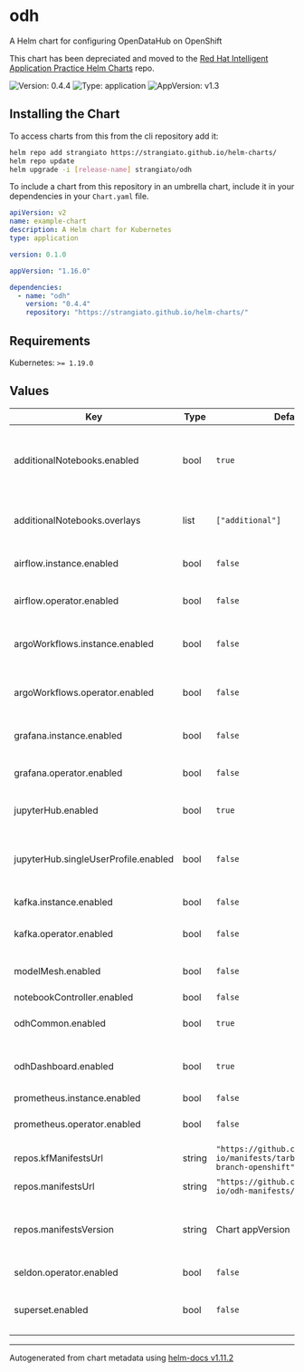 # odh

A Helm chart for configuring OpenDataHub on OpenShift

This chart has been depreciated and moved to the [Red Hat Intelligent Application Practice Helm Charts](https://github.com/rh-intelligent-application-practice/helm-charts/tree/main/charts/odh) repo.

![Version: 0.4.4](https://img.shields.io/badge/Version-0.4.4-informational?style=flat-square) ![Type: application](https://img.shields.io/badge/Type-application-informational?style=flat-square) ![AppVersion: v1.3](https://img.shields.io/badge/AppVersion-v1.3-informational?style=flat-square)

## Installing the Chart

To access charts from this from the cli repository add it:

```sh
helm repo add strangiato https://strangiato.github.io/helm-charts/
helm repo update
helm upgrade -i [release-name] strangiato/odh
```

To include a chart from this repository in an umbrella chart, include it in your dependencies in your `Chart.yaml` file.

```yaml
apiVersion: v2
name: example-chart
description: A Helm chart for Kubernetes
type: application

version: 0.1.0

appVersion: "1.16.0"

dependencies:
  - name: "odh"
    version: "0.4.4"
    repository: "https://strangiato.github.io/helm-charts/"
```

## Requirements

Kubernetes: `>= 1.19.0`

## Values

| Key | Type | Default | Description |
|-----|------|---------|-------------|
| additionalNotebooks.enabled | bool | `true` | Enable the install of additional Jupyter Notebook images via overlays |
| additionalNotebooks.overlays | list | `["additional"]` | Notebook overlays to include in the deployment |
| airflow.instance.enabled | bool | `false` | Enable install of the Airflow instance |
| airflow.operator.enabled | bool | `false` | Enable install of the Airflow Operator |
| argoWorkflows.instance.enabled | bool | `false` | Enable install of the Argo Workflows instance |
| argoWorkflows.operator.enabled | bool | `false` | Enable install of the Argo Workflows Operator |
| grafana.instance.enabled | bool | `false` | Enable install of a Grafana instance |
| grafana.operator.enabled | bool | `false` | Enable install of the Grafana Operator |
| jupyterHub.enabled | bool | `true` | Enable the install of a JupyterHub instance |
| jupyterHub.singleUserProfile.enabled | bool | `false` | Enable the configuration of a singleUserProfile for JupyterHub |
| kafka.instance.enabled | bool | `false` | Enable install of a Kafka instance |
| kafka.operator.enabled | bool | `false` | Enable install of the Strimzi Kafka Operator |
| modelMesh.enabled | bool | `false` | Enable install of the Model Mesh instnace |
| notebookController.enabled | bool | `false` |  |
| odhCommon.enabled | bool | `true` | Enable install of ODH Common resources |
| odhDashboard.enabled | bool | `true` | Enable install of the ODH Dashboard instance |
| prometheus.instance.enabled | bool | `false` |  |
| prometheus.operator.enabled | bool | `false` | Enable install of the Prometheus Operator |
| repos.kfManifestsUrl | string | `"https://github.com/opendatahub-io/manifests/tarball/v1.5-branch-openshift"` | KubeFlow manifest URL |
| repos.manifestsUrl | string | `"https://github.com/opendatahub-io/odh-manifests/tarball/"` | ODH Manifests URL base |
| repos.manifestsVersion | string | Chart appVersion | Used to overwrite teh manifestsURL version from the chart appVersion |
| seldon.operator.enabled | bool | `false` | Enable install of Seldon Operator |
| superset.enabled | bool | `false` | Enable install of Apache Superset instance |

----------------------------------------------
Autogenerated from chart metadata using [helm-docs v1.11.2](https://github.com/norwoodj/helm-docs/releases/v1.11.2)
